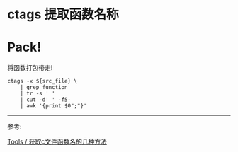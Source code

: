 # ctags 提取函数名称

# Pack!

将函数打包带走!

```shell
ctags -x ${src_file} \
    | grep function
    | tr -s ' '
    | cut -d' ' -f5-
    | awk '{print $0";"}'
```

---

参考:

[Tools / 获取c文件函数名的几种方法](https://zhuanlan.zhihu.com/p/165451452)

